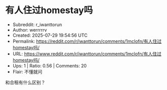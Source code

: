 # 有人住过homestay吗

- Subreddit: r_iwanttorun
- Author: werrrrrv
- Created: 2025-07-29 19:54:56 UTC
- Permalink: https://reddit.com/r/iwanttorun/comments/1mclofn/有人住过homestay吗/
- URL: https://www.reddit.com/r/iwanttorun/comments/1mclofn/有人住过homestay吗/
- Ups: 1 | Ratio: 0.56 | Comments: 20
- Flair: 不懂就问


和合租有什么区别？

